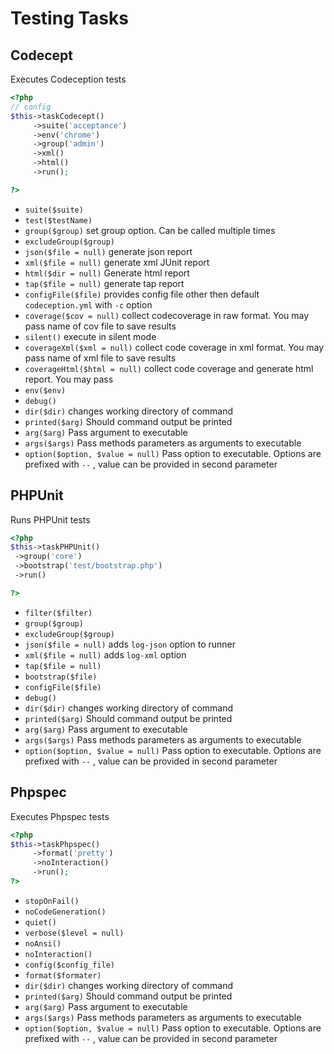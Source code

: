 # Testing Tasks
## Codecept


Executes Codeception tests

``` php
<?php
// config
$this->taskCodecept()
     ->suite('acceptance')
     ->env('chrome')
     ->group('admin')
     ->xml()
     ->html()
     ->run();

?>
```


* `suite($suite)` 
* `test($testName)` 
* `group($group)`  set group option. Can be called multiple times
* `excludeGroup($group)` 
* `json($file = null)`  generate json report
* `xml($file = null)`  generate xml JUnit report
* `html($dir = null)`  Generate html report
* `tap($file = null)`  generate tap report
* `configFile($file)`  provides config file other then default `codeception.yml` with `-c` option
* `coverage($cov = null)`  collect codecoverage in raw format. You may pass name of cov file to save results
* `silent()`  execute in silent mode
* `coverageXml($xml = null)`  collect code coverage in xml format. You may pass name of xml file to save results
* `coverageHtml($html = null)`  collect code coverage and generate html report. You may pass
* `env($env)` 
* `debug()` 
* `dir($dir)`  changes working directory of command
* `printed($arg)`  Should command output be printed
* `arg($arg)`  Pass argument to executable
* `args($args)`  Pass methods parameters as arguments to executable
* `option($option, $value = null)`  Pass option to executable. Options are prefixed with `--` , value can be provided in second parameter

## PHPUnit


Runs PHPUnit tests

``` php
<?php
$this->taskPHPUnit()
 ->group('core')
 ->bootstrap('test/bootstrap.php')
 ->run()

?>
```

* `filter($filter)` 
* `group($group)` 
* `excludeGroup($group)` 
* `json($file = null)`  adds `log-json` option to runner
* `xml($file = null)`  adds `log-xml` option
* `tap($file = null)` 
* `bootstrap($file)` 
* `configFile($file)` 
* `debug()` 
* `dir($dir)`  changes working directory of command
* `printed($arg)`  Should command output be printed
* `arg($arg)`  Pass argument to executable
* `args($args)`  Pass methods parameters as arguments to executable
* `option($option, $value = null)`  Pass option to executable. Options are prefixed with `--` , value can be provided in second parameter

## Phpspec


Executes Phpspec tests

``` php
<?php
$this->taskPhpspec()
     ->format('pretty')
     ->noInteraction()
     ->run();
?>
```


* `stopOnFail()` 
* `noCodeGeneration()` 
* `quiet()` 
* `verbose($level = null)` 
* `noAnsi()` 
* `noInteraction()` 
* `config($config_file)` 
* `format($formater)` 
* `dir($dir)`  changes working directory of command
* `printed($arg)`  Should command output be printed
* `arg($arg)`  Pass argument to executable
* `args($args)`  Pass methods parameters as arguments to executable
* `option($option, $value = null)`  Pass option to executable. Options are prefixed with `--` , value can be provided in second parameter

